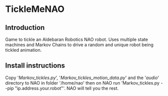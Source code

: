 # TickleMeNAO #

## Introduction ##

Game to tickle an Aldebaran Robotics NAO robot. Uses multiple state machines and Markov Chains to drive a random and unique robot being tickled animation.


## Install instructions ##

Copy '_Markov_tickles.py_', '_Markov_tickles_motion_data.py_' and the '_audio_' directory to NAO in folder '/home/nao' then on NAO run 'Markov_tickles.py --pip "ip.address.your.robot"'. NAO will tell you the rest. 



